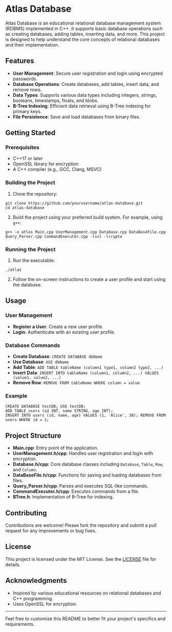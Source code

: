 # Atlas Database

Atlas Database is an educational relational database management system (RDBMS) implemented in C++. It supports basic database operations such as creating databases, adding tables, inserting data, and more. This project is designed to help understand the core concepts of relational databases and their implementation.

## Features

- **User Management**: Secure user registration and login using encrypted passwords.
- **Database Operations**: Create databases, add tables, insert data, and remove rows.
- **Data Types**: Supports various data types including integers, strings, booleans, timestamps, floats, and blobs.
- **B-Tree Indexing**: Efficient data retrieval using B-Tree indexing for primary keys.
- **File Persistence**: Save and load databases from binary files.

## Getting Started

### Prerequisites

- C++17 or later
- OpenSSL library for encryption
- A C++ compiler (e.g., GCC, Clang, MSVC)

### Building the Project

1. Clone the repository:

```
git clone https://github.com/yourusername/atlas-database.git
cd atlas-database
```

2. Build the project using your preferred build system. For example, using `g++`:
    
```
g++ -o atlas Main.cpp UserManagement.cpp Database.cpp DataBaseFile.cpp Query_Parser.cpp CommandExecuter.cpp -lssl -lcrypto
```


### Running the Project

1. Run the executable:
    
```
./atlas
```

2. Follow the on-screen instructions to create a user profile and start using the database.

## Usage

### User Management

- **Register a User**: Create a new user profile.
- **Login**: Authenticate with an existing user profile.

### Database Commands

- **Create Database**: `CREATE DATABASE dbName`
- **Use Database**: `USE dbName`
- **Add Table**: `ADD TABLE tableName (column1 type1, column2 type2, ...)`
- **Insert Data**: `INSERT INTO tableName (column1, column2, ...) VALUES (value1, value2, ...)`
- **Remove Row**: `REMOVE FROM tableName WHERE column = value`

### Example

```
CREATE DATABASE testDB; USE testDB; 
ADD TABLE users (id INT, name STRING, age INT); 
INSERT INTO users (id, name, age) VALUES (1, 'Alice', 30); REMOVE FROM users WHERE id = 1;
```


## Project Structure

- **Main.cpp**: Entry point of the application.
- **UserManagement.h/cpp**: Handles user registration and login with encryption.
- **Database.h/cpp**: Core database classes including `Database`, `Table`, `Row`, and `Column`.
- **DataBaseFile.h/cpp**: Functions for saving and loading databases from files.
- **Query_Parser.h/cpp**: Parses and executes SQL-like commands.
- **CommandExecuter.h/cpp**: Executes commands from a file.
- **BTree.h**: Implementation of B-Tree for indexing.

## Contributing

Contributions are welcome! Please fork the repository and submit a pull request for any improvements or bug fixes.

## License

This project is licensed under the MIT License. See the [LICENSE](LICENSE) file for details.

## Acknowledgments

- Inspired by various educational resources on relational databases and C++ programming.
- Uses OpenSSL for encryption.

---

Feel free to customize this README to better fit your project's specifics and requirements.

